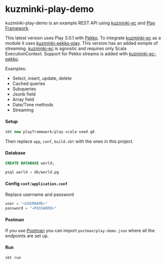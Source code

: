 # kuzminki-play-demo

kuzminki-play-demo is an example REST API using [kuzminki-ec](https://github.com/karimagnusson/kuzminki-ec) and [Play Framework](https://github.com/playframework/playframework).

This latest version uses Play 3.0.1 with [Pekko](https://pekko.apache.org/). To integrate [kuzminki-ec](https://github.com/karimagnusson/kuzminki-ec) as a module it uses [kuzminki-pekko-play](https://github.com/karimagnusson/kuzminki-play). This version has an added exmple of streaming. [kuzminki-ec](https://github.com/karimagnusson/kuzminki-ec) is agnostic and requires only Scala ExecutionContext. Support for Pekko streams is added with [kuzminki-ec-pekko](https://github.com/karimagnusson/kuzminki-ec-stream).

Examples:
- Select, insert, update, delete
- Cached queries
- Subqueries
- Jsonb field
- Array field
- Date/Time methods
- Streaming

#### Setup

```sbt
sbt new playframework/play-scala-seed.g8
```

Then replace `app`, `conf`, `build.sbt` with the ones in this project.

#### Database

```sql
CREATE DATABASE world;
```

```bash
psql world < db/world.pg
```

#### Config `conf/application.conf`
Replace username and password
```sbt
user = "<USERNAME>"
password = "<PASSWORD>"
```

#### Postman

If you use [Postman](https://www.postman.com/) you can import `postman/play-demo.json` where all the endpoints are set up.

#### Run

```sbt
sbt run
```